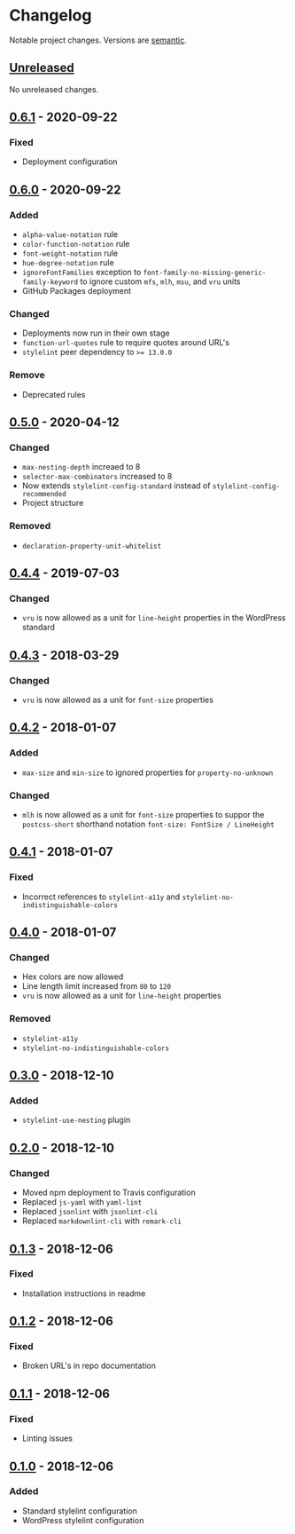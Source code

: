 # Changelog

Notable project changes. Versions are [semantic][].

## [Unreleased][]

No unreleased changes.

## [0.6.1][] - 2020-09-22

### Fixed
- Deployment configuration

## [0.6.0][] - 2020-09-22

### Added
- `alpha-value-notation` rule
- `color-function-notation` rule
- `font-weight-notation` rule
- `hue-degree-notation` rule
- `ignoreFontFamilies` exception to
  `font-family-no-missing-generic-family-keyword` to ignore custom `mfs`, `mlh`,
  `msu`, and `vru` units
- GitHub Packages deployment

### Changed
- Deployments now run in their own stage
- `function-url-quotes` rule to require quotes around URL's
- `stylelint` peer dependency to `>= 13.0.0`

### Remove
- Deprecated rules

## [0.5.0][] - 2020-04-12

### Changed
- `max-nesting-depth` increaed to 8
- `selector-max-combinators` increased to 8
- Now extends `stylelint-config-standard` instead of
  `stylelint-config-recommended`
- Project structure

### Removed
- `declaration-property-unit-whitelist`

## [0.4.4][] - 2019-07-03

### Changed
- `vru` is now allowed as a unit for `line-height` properties in the WordPress
  standard

## [0.4.3][] - 2018-03-29

### Changed
- `vru` is now allowed as a unit for `font-size` properties

## [0.4.2][] - 2018-01-07

### Added
- `max-size` and `min-size` to ignored properties for `property-no-unknown`

### Changed
- `mlh` is now allowed as a unit for `font-size` properties to suppor the
  `postcss-short` shorthand notation `font-size: FontSize / LineHeight`

## [0.4.1][] - 2018-01-07

### Fixed
- Incorrect references to `stylelint-a11y` and
  `stylelint-no-indistinguishable-colors`

## [0.4.0][] - 2018-01-07

### Changed
- Hex colors are now allowed
- Line length limit increased from `80` to `120`
- `vru` is now allowed as a unit for `line-height` properties

### Removed
- `stylelint-a11y`
- `stylelint-no-indistinguishable-colors`

## [0.3.0][] - 2018-12-10

### Added

- `stylelint-use-nesting` plugin

## [0.2.0][] - 2018-12-10

### Changed

- Moved npm deployment to Travis configuration
- Replaced `js-yaml` with `yaml-lint`
- Replaced `jsonlint` with `jsonlint-cli`
- Replaced `markdownlint-cli` with `remark-cli`

## [0.1.3][] - 2018-12-06

### Fixed

- Installation instructions in readme

## [0.1.2][] - 2018-12-06

### Fixed

- Broken URL's in repo documentation

## [0.1.1][] - 2018-12-06

### Fixed

- Linting issues

## [0.1.0][] - 2018-12-06

### Added

- Standard stylelint configuration
- WordPress stylelint configuration

[unreleased]: https://github.com/mgsisk/stylelint-config/compare/v0.6.1...HEAD
[0.6.1]: https://github.com/mgsisk/stylelint-config/compare/v0.6.0...v0.6.1
[0.6.0]: https://github.com/mgsisk/stylelint-config/compare/v0.5.0...v0.6.0
[0.5.0]: https://github.com/mgsisk/stylelint-config/compare/v0.4.4...v0.5.0
[0.4.4]: https://github.com/mgsisk/stylelint-config/compare/v0.4.3...v0.4.4
[0.4.3]: https://github.com/mgsisk/stylelint-config/compare/v0.4.2...v0.4.3
[0.4.2]: https://github.com/mgsisk/stylelint-config/compare/v0.4.1...v0.4.2
[0.4.1]: https://github.com/mgsisk/stylelint-config/compare/v0.4.0...v0.4.1
[0.4.0]: https://github.com/mgsisk/stylelint-config/compare/v0.3.0...v0.4.0
[0.3.0]: https://github.com/mgsisk/stylelint-config/compare/v0.2.0...v0.3.0
[0.2.0]: https://github.com/mgsisk/stylelint-config/compare/v0.1.3...v0.2.0
[0.1.3]: https://github.com/mgsisk/stylelint-config/compare/v0.1.2...v0.1.3
[0.1.2]: https://github.com/mgsisk/stylelint-config/compare/v0.1.1...v0.1.2
[0.1.1]: https://github.com/mgsisk/stylelint-config/compare/v0.1.0...v0.1.1
[0.1.0]: https://github.com/mgsisk/stylelint-config/tree/v0.1.0
[semantic]: https://semver.org
